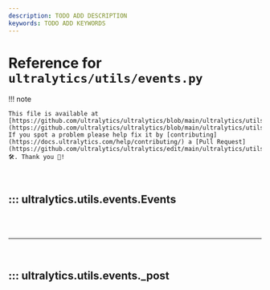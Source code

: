 ```yaml
---
description: TODO ADD DESCRIPTION
keywords: TODO ADD KEYWORDS
---
```


# Reference for `ultralytics/utils/events.py`

!!! note

    This file is available at [https://github.com/ultralytics/ultralytics/blob/main/ultralytics/utils/events.py](https://github.com/ultralytics/ultralytics/blob/main/ultralytics/utils/events.py). If you spot a problem please help fix it by [contributing](https://docs.ultralytics.com/help/contributing/) a [Pull Request](https://github.com/ultralytics/ultralytics/edit/main/ultralytics/utils/events.py) 🛠️. Thank you 🙏!

<br>

## ::: ultralytics.utils.events.Events

<br><br><hr><br>

## ::: ultralytics.utils.events._post

<br><br>
